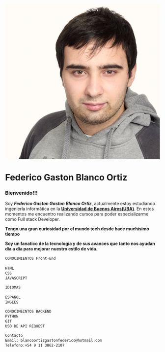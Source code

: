 <img style="img{width:750px; height:750px;}     img{border-radius:40px;width:100px;height:100px;}
" src="images/fedegbo.ico">
<h1 style="h1{text-align:center};">Federico Gaston Blanco Ortiz</h1>

<h3 styñle="h3{color:lightblue;}">Bienvenido!!!</h3>
<p>Soy <b><i>Federico Gaston Gaston Blanco Ortiz</i></b>, actualmente estoy estudiando ingeniería informática en la <strong><a href="https://www.uba.ar/" class="uba" .uba:hover{color:green;text-decoration:none; .uba{color:black;background:#fff;text-decoration:none;}>Universidad de Buenos Aires(UBA)</a></strong>. En estos momentos me encuentro realizando cursos para poder especializarme como Full stack Developer.</p>

 <b class="b1">Tengo una gran curiosidad por el mundo tech desde hace muchísimo tiempo</b>

 <b class="b2">Soy un fanatico de la tecnología y de sus avances que tanto nos ayudan día a día para mejorar nuestro estilo de vida.</b>

~~~
CONOCIMIENTOS Front-End

HTML
CSS
JAVASCRIPT

~~~

~~~
IDIOMAS

ESPAÑOL
INGLÉS

~~~

~~~
CONOCIMEINTOS BACKEND
PYTHON
GIT
USO DE API REQUEST
~~~


~~~
Contacto
Email: blancoortizgastonfederico@hotmail.com
Telefono:+54 9 11 3862-2107

~~~

